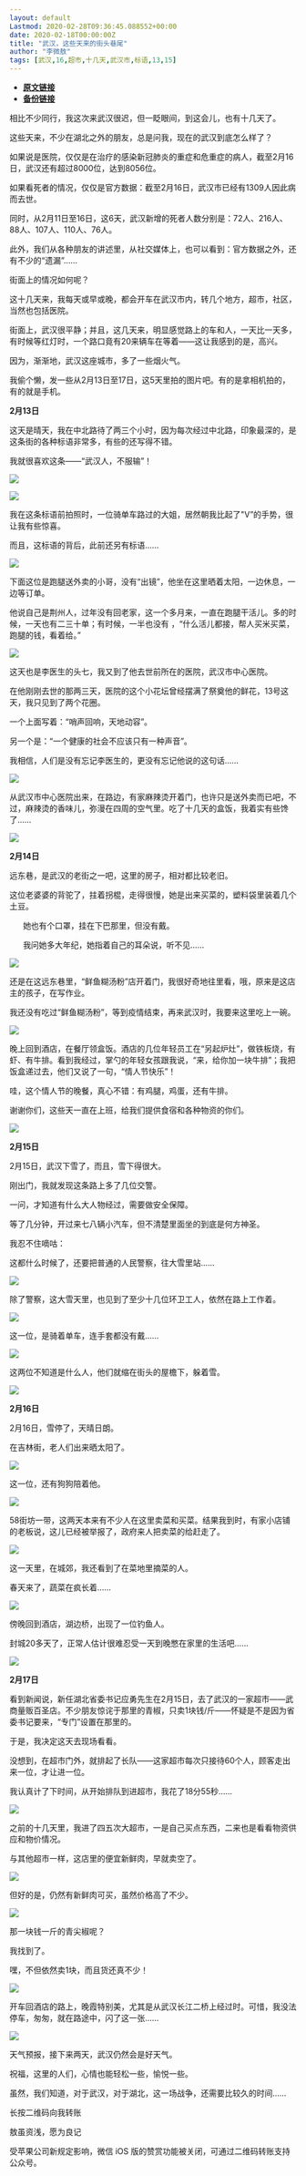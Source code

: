 ```yaml
---
layout: default
Lastmod: 2020-02-28T09:36:45.088552+00:00
date: 2020-02-18T00:00:00Z
title: "武汉，这些天来的街头巷尾"
author: "李微敖"
tags: [武汉,16,超市,十几天,武汉市,标语,13,15]
---
```


* [**原文链接**](http://mp.weixin.qq.com/s?__biz=MzI4MDEyOTkwMg==&mid=2649384035&idx=1&sn=364266099c43651652de15ecdc5e5e53&chksm=f3a3fc62c4d475741b9a70825093fdb196ed7ca4964693ac65d8aae18d31bca5f5497cb5cac7#rd)
* [**备份链接**](http://archive.ph/32AZv)


相比不少同行，我这次来武汉很迟，但一眨眼间，到这会儿，也有十几天了。

这些天来，不少在湖北之外的朋友，总是问我，现在的武汉到底怎么样了？

如果说是医院，仅仅是在治疗的感染新冠肺炎的重症和危重症的病人，截至2月16日，武汉还有超过8000位，达到8056位。

如果看死者的情况，仅仅是官方数据：截至2月16日，武汉市已经有1309人因此病而去世。

同时，从2月11日至16日，这6天，武汉新增的死者人数分别是：72人、216人、88人、107人、110人、76人。

此外，我们从各种朋友的讲述里，从社交媒体上，也可以看到：官方数据之外，还有不少的“遗漏”……

街面上的情况如何呢？

这十几天来，我每天或早或晚，都会开车在武汉市内，转几个地方，超市，社区，当然也包括医院。

街面上，武汉很平静；并且，这几天来，明显感觉路上的车和人，一天比一天多，有时候等红灯时，一个路口竟有20来辆车在等着——这让我感到的是，高兴。

因为，渐渐地，武汉这座城市，多了一些烟火气。

我偷个懒，发一些从2月13日至17日，这5天里拍的图片吧。有的是拿相机拍的，有的就是手机。

**2月13日**  

这天是晴天，我在中北路待了两三个小时，因为每次经过中北路，印象最深的，是这条街的各种标语非常多，有些的还写得不错。

我就很喜欢这条——“武汉人，不服输”！

![](/images/post/0683e7188eab6a230133c1fa6dc31e74.jpg)

![](/images/post/3bce515bc2569a457ba56b094c50d060.jpg)

我在这条标语前拍照时，一位骑单车路过的大姐，居然朝我比起了"V”的手势，很让我有些惊喜。  

而且，这标语的背后，此前还另有标语……

![](/images/post/5dca550c606b12e8d6eb495ef8c8456d.jpg)

下面这位是跑腿送外卖的小哥，没有“出镜”，他坐在这里晒着太阳，一边休息，一边等订单。  

他说自己是荆州人，过年没有回老家，这一个多月来，一直在跑腿干活儿。多的时候，一天也有二三十单；有时候，一半也没有 ，“什么活儿都接，帮人买米买菜，跑腿的钱，看着给。”

![](/images/post/3bde8de3f6fcfcc802a6e207aee49d9c.jpg)

这天也是李医生的头七，我又到了他去世前所在的医院，武汉市中心医院。

在他刚刚去世的那两三天，医院的这个小花坛曾经摆满了祭奠他的鲜花，13号这天，我只见到了两个花圈。  

一个上面写着：“哨声回响，天地动容”。

另一个是：“一个健康的社会不应该只有一种声音”。

我相信，人们是没有忘记李医生的，更没有忘记他说的这句话……

![](/images/post/15bba8fdbe80d9b3fbb2fae8bc461a7a.jpg)

从武汉市中心医院出来，在路边，有家麻辣烫开着门，也许只是送外卖而已吧，不过，麻辣烫的香味儿，弥漫在四周的空气里。吃了十几天的盒饭，我着实有些馋了……  

![](/images/post/7069bdb6a4ef09ca97df649cd50d2d55.jpg)

**2月14日**  

远东巷，是武汉的老街之一吧，这里的房子，相对都比较老旧。  

这位老婆婆的背驼了，拄着拐棍，走得很慢，她是出来买菜的，塑料袋里装着几个土豆。

      她也有个口罩，挂在下巴那里，但没有戴。

      我问她多大年纪，她指着自己的耳朵说，听不见……

![](/images/post/9c986137579ae48269be1e39456c5233.jpg)

还是在这远东巷里，“鲜鱼糊汤粉”店开着门，我很好奇地往里看，哦，原来是这店主的孩子，在写作业。  

我还没有吃过“鲜鱼糊汤粉”，等到疫情结束，再来武汉时，我要来这里吃上一碗。

![](/images/post/65e63144aac14dc3d7f446c725dc1306.jpg)

晚上回到酒店，在餐厅领盒饭。酒店的几位年轻员工在“另起炉灶”，做铁板烧，有虾、有牛排。看到我经过，掌勺的年轻女孩跟我说，“来，给你加一块牛排”；我把饭盒递过去，他们又说了一句，“情人节快乐”！

哇，这个情人节的晚餐，真心不错：有鸡腿，鸡蛋，还有牛排。

谢谢你们，这些天一直在上班，给我们提供食宿和各种物资的你们。

![](/images/post/6d318cde6ae06f3259c25835e07eec99.jpg)

**2月15日**  

2月15日，武汉下雪了，而且，雪下得很大。

刚出门，我就发现这条路上多了几位交警。

一问，才知道有什么大人物经过，需要做安全保障。

等了几分钟，开过来七八辆小汽车，但不清楚里面坐的到底是何方神圣。

我忍不住嘀咕：

这都什么时候了，还要把普通的人民警察，往大雪里站……

![](/images/post/d114e5f617a69766b9d485d00b19f179.jpg)

除了警察，这大雪天里，也见到了至少十几位环卫工人，依然在路上工作着。  

![](/images/post/1e49239d03f0ab2987e299b03b031ead.jpg)

这一位，是骑着单车，连手套都没有戴……  

![](/images/post/515a4fe852bfb7127be77d3d18ca87dd.jpg)

这两位不知道是什么人，他们就缩在街头的屋檐下，躲着雪。

![](/images/post/e945d0f9cc98214977d6f5dde34c6a15.jpg)

**2月16日**

2月16日，雪停了，天晴日朗。

在吉林街，老人们出来晒太阳了。

![](/images/post/322095e1b334cc09b4d5759c5fdae0a7.jpg)

这一位，还有狗狗陪着他。

![](/images/post/9cfd555db4542a0e52ff6e081d6944aa.jpg)

58街坊一带，这两天本来有不少人在这里卖菜和买菜。结果我到时，有家小店铺的老板说，这儿已经被举报了，政府来人把卖菜的给赶走了。

![](/images/post/07c0241bee402666731c188a89160a4a.jpg)

这一天里，在城郊，我还看到了在菜地里摘菜的人。

春天来了，蔬菜在疯长着……

![](/images/post/e66930760325b4a0c7029a5ba4e39d7f.jpg)

傍晚回到酒店，湖边桥，出现了一位钓鱼人。

封城20多天了，正常人估计很难忍受一天到晚憋在家里的生活吧……

![](/images/post/e82884c1f412bd1efce2f35931928882.jpg)

**2月17日**

看到新闻说，新任湖北省委书记应勇先生在2月15日，去了武汉的一家超市——武商量贩百圣店。不少朋友惊诧于那里的青椒，只卖1块钱/斤——怀疑是不是因为省委书记要来，“专门”设置在那里的。

于是，我决定这天去现场看看。

没想到，在超市门外，就排起了长队——这家超市每次只接待60个人，顾客走出来一位，才让进一位。

我认真计了下时间，从开始排队到进超市，我花了18分55秒……  

![](/images/post/7274d237ee21e2945d89f7914e7ea40d.jpg)

之前的十几天里，我进了四五次大超市，一是自己买点东西，二来也是看看物资供应和物价情况。  

与其他超市一样，这店里的便宜新鲜肉，早就卖空了。  

![](/images/post/fb627deb83fcc8ac9d8c5fabd29864fe.jpg)

但好的是，仍然有新鲜肉可买，虽然价格高了不少。  

![](/images/post/851aac6f844049cc8c757815fae61f50.jpg)

那一块钱一斤的青尖椒呢？

我找到了。

嘿，不但依然卖1块，而且货还真不少！

![](/images/post/d36ea78bea66018519fa548c0c437496.jpg)

开车回酒店的路上，晚霞特别美，尤其是从武汉长江二桥上经过时。可惜，我没法停车，匆匆，就在路途中，闪了这一张……

![](/images/post/b965aea9f452b25be8c97577c0ff5549.jpg)

天气预报，接下来两天，武汉仍然会是好天气。

祝福，这里的人们，心情也能轻松一些，愉悦一些。

虽然，我们知道，对于武汉，对于湖北，这一场战争，还需要比较久的时间……

长按二维码向我转账

敖虽资浅，愿为良记

受苹果公司新规定影响，微信 iOS 版的赞赏功能被关闭，可通过二维码转账支持公众号。

